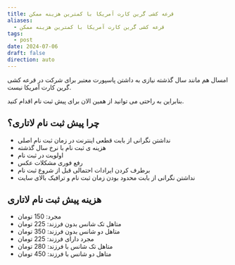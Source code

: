 ```yaml
---
title: قرعه کشی گرین کارت آمریکا با کمترین هزینه ممکن
aliases:
  - قرعه کشی گرین کارت آمریکا با کمترین هزینه ممکن
tags:
  - post
date: 2024-07-06
draft: false
direction: auto
---
```


امسال هم مانند سال گذشته نیازی به داشتن پاسپورت معتبر برای شرکت در قرعه کشی گرین کارت آمریکا نیست. 

بنابراین به راحتی می توانید از همین الان برای پیش ثبت نام اقدام کنید. 

## چرا پیش ثبت نام لاتاری؟ 

- نداشتن نگرانی از بابت قطعی اینترنت در زمان ثبت نام اصلی
- هزینه ی ثبت نام با نرخ سال گذشته
- اولویت در ثبت نام
- رفع فوری مشکلات عکس
- برطرف کردن ایرادات احتمالی قبل از شروع ثبت نام
- نداشتن نگرانی از بابت محدود بودن زمان ثبت نام و ترافیک بالای سایت

## هزینه پیش ثبت نام لاتاری

- مجرد: 150 تومان
- متاهل تک شانس بدون فرزند: 225 تومان
- متاهل دو شانس بدون فرزند: 350 تومان
- مجرد دارای فرزند: 225 تومان
- متاهل تک شانس با فرزند: 280 تومان
- متاهل دو شانس با فرزند: 450 تومان


